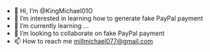 - 👋 Hi, I’m @KingMichael01O
- 👀 I’m interested in learning how to generate fake PayPal payment
- 🌱 I’m currently learning ...
- 💞️ I’m looking to collaborate on fake PayPal payment 
- 📫 How to reach me millmichael077@gmail.com

<!---
KingMichael01O/KingMichael01O is a ✨ special ✨ repository because its `README.md` (this file) appears on your GitHub profile.
You can click the Preview link to take a look at your changes.
--->

